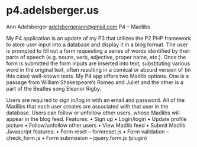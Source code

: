 p4.adelsberger.us
=================

Ann Adelsberger 
adelsbergerann@gmail.com
P4 – Madlibs

My P4 application is an update of my P3 that utilizes the P2 PHP framework to store user input into a database and display it in a blog format. The user is prompted to fill out a form requesting a series of words identified by their parts of speech (e.g. nouns, verb, adjective, proper name, etc.). Once the form is submitted the form inputs are inserted into text, substituting various word in the original text, often resulting in a comical or absurd version of (in this case) well-known texts. My P4 app offers two Madlib options. One is a passage from William Shakespeare’s Romeo and Juliet and the other is a part of the Beatles song Eleanor Rigby.

Users are required to sign in/log in with an email and password. All of the Madlibs that each user creates are associated with that user in the database. Users can follow or unfollow other users, whose Madlibs will appear in the blog feed. 
Features: 
•	Sign up
•	Login/login
•	Update profile picture
•	Follow/unfollow other users
•	View Madlib feed
•	Submit Madlib
Javascript features:
•	Form reset – formreset.js
•	Form validation – check_form.js
•	Form submission – jquery.form.js (plugin)

